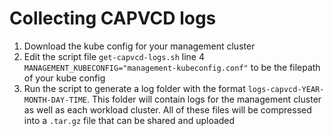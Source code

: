 # Collecting CAPVCD logs

1. Download the kube config for your management cluster
2. Edit the script file `get-capvcd-logs.sh` line 4 `MANAGEMENT_KUBECONFIG="management-kubeconfig.conf"` to be the filepath of your kube config
3. Run the script to generate a log folder with the format `logs-capvcd-YEAR-MONTH-DAY-TIME`. This folder will contain logs for the management cluster as well as each workload cluster. All of these files will be compressed into a `.tar.gz` file that can be shared and uploaded
